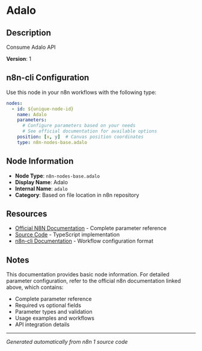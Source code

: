 # Adalo

## Description

Consume Adalo API

**Version**: 1

## n8n-cli Configuration

Use this node in your n8n workflows with the following type:

```yaml
nodes:
  - id: ${unique-node-id}
    name: Adalo
    parameters:
      # Configure parameters based on your needs
      # See official documentation for available options
    position: [x, y]  # Canvas position coordinates
    type: n8n-nodes-base.adalo
```

## Node Information

- **Node Type**: `n8n-nodes-base.adalo`
- **Display Name**: Adalo
- **Internal Name**: `adalo`
- **Category**: Based on file location in n8n repository

## Resources

- [Official N8N Documentation](https://docs.n8n.io/integrations/builtin/app-nodes/n8n-nodes-base.adalo/) - Complete parameter reference
- [Source Code](https://github.com/n8n-io/n8n/blob/master/packages/nodes-base/nodes/Adalo/Adalo.node.ts) - TypeScript implementation
- [n8n-cli Documentation](https://github.com/edenreich/n8n-cli) - Workflow configuration format

## Notes

This documentation provides basic node information. For detailed parameter configuration, 
refer to the official n8n documentation linked above, which contains:

- Complete parameter reference
- Required vs optional fields
- Parameter types and validation
- Usage examples and workflows
- API integration details

---
*Generated automatically from n8n 1 source code*
